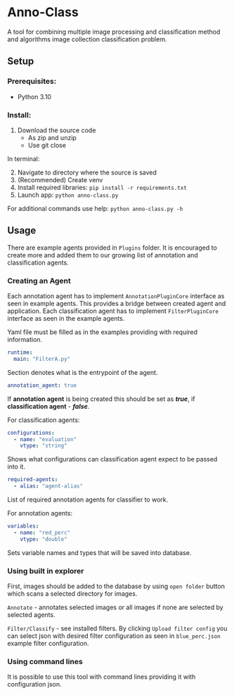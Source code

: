 # Anno-Class
A tool for combining multiple image processing and classification method and algorithms image collection classification problem.

## Setup
### Prerequisites:
- Python 3.10
### Install:
1. Download the source code
    - As zip and unzip
    - Use git close

In terminal:

2. Navigate to directory where the source is saved
3. (Recommended) Create venv
4. Install required libraries: `pip install -r requirements.txt`
5. Launch app: `python anno-class.py`

For additional commands use help: `python anno-class.py -h`

## Usage
There are example agents provided in `Plugins` folder. It is encouraged to create more and added them to our growing list of annotation and classification agents.

### Creating an Agent
Each annotation agent has to implement `AnnotationPluginCore` interface as seen in example agents. This provides a bridge between created agent and application. 
Each classification agent has to implement `FilterPluginCore` interface as seen in the example agents.

Yaml file must be filled as in the examples providing with required information. 

```yaml
runtime:
  main: "FilterA.py"
```
Section denotes what is the entrypoint of the agent.
```yaml
annotation_agent: true
```
If **annotation agent** is being created this should be set as ***true***, if **classification agent** - ***false***.

For classification agents:
```yaml
configurations:
  - name: "evaluation"
    vtype: "string"
```
Shows what configurations can classification agent expect to be passed into it.

```yaml
required-agents:
  - alias: "agent-alias"
```
List of required annotation agents for classifier to work.

For annotation agents:
```yaml
variables:
  - name: "red_perc"
    vtype: "double"
```
Sets variable names and types that will be saved into database. 

### Using built in explorer
First, images should be added to the database by using `open folder` button which scans a selected directory for images.

`Annotate` - annotates selected images or all images if none are selected by selected agents.

`Filter/Classify` - see installed filters. By clicking `Upload filter config` you can select json with desired filter configuration as seen in `blue_perc.json` example filter configuration.

### Using command lines
It is possible to use this tool with command lines providing it with configuration json.